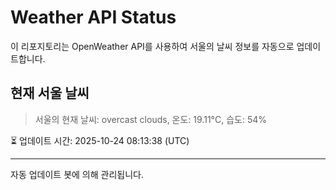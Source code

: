 
# Weather API Status

이 리포지토리는 OpenWeather API를 사용하여 서울의 날씨 정보를 자동으로 업데이트합니다.

## 현재 서울 날씨
> 서울의 현재 날씨: overcast clouds, 온도: 19.11°C, 습도: 54%

⏳ 업데이트 시간: 2025-10-24 08:13:38 (UTC)

---
자동 업데이트 봇에 의해 관리됩니다.
